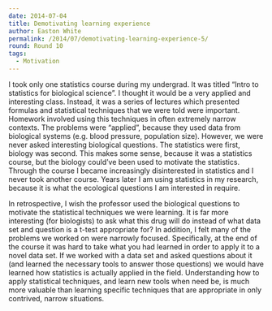 ```yaml
---
date: 2014-07-04
title: Demotivating learning experience
author: Easton White
permalink: /2014/07/demotivating-learning-experience-5/
round: Round 10
tags:
  - Motivation
---
```

I took only one statistics course during my undergrad. It was titled “Intro to statistics for biological science”. I thought it would be a very applied and interesting class. Instead, it was a series of lectures which presented formulas and statistical techniques that we were told were important. Homework involved using this techniques in often extremely narrow contexts. The problems were “applied”, because they used data from biological systems (e.g. blood pressure, population size). However, we were never asked interesting biological questions. The statistics were first, biology was second. This makes some sense, because it was a statistics course, but the biology could’ve been used to motivate the statistics. Through the course I became increasingly disinterested in statistics and I never took another course. Years later I am using statistics in my research, because it is what the ecological questions I am interested in require.

In retrospective, I wish the professor used the biological questions to motivate the statistical techniques we were learning. It is far more interesting (for biologists) to ask what this drug will do instead of what data set and question is a t-test appropriate for? In addition, I felt many of the problems we worked on were narrowly focused. Specifically, at the end of the course it was hard to take what you had learned in order to apply it to a novel data set. If we worked with a data set and asked questions about it (and learned the necessary tools to answer those questions) we would have learned how statistics is actually applied in the field. Understanding how to apply statistical techniques, and learn new tools when need be, is much more valuable than learning specific techniques that are appropriate in only contrived, narrow situations.

